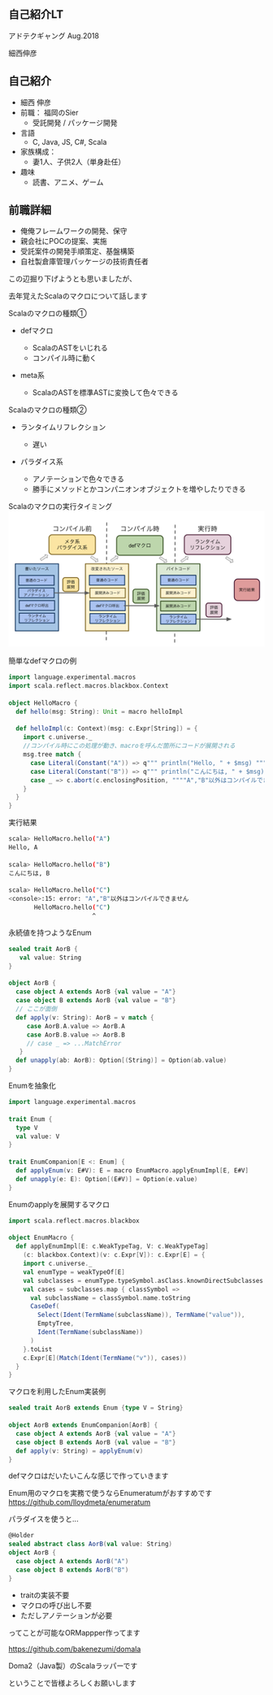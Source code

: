 自己紹介LT
------
アドテクギャング Aug.2018

細西伸彦



自己紹介
------
- 細西 伸彦
- 前職： 福岡のSier
  - 受託開発 / パッケージ開発
- 言語
  - C, Java, JS, C#, Scala
- 家族構成：
  - 妻1人、子供2人（単身赴任）
- 趣味
  - 読書、アニメ、ゲーム



前職詳細
-----
- 俺俺フレームワークの開発、保守
- 親会社にPOCの提案、実施
- 受託案件の開発手順策定、基盤構築
- 自社製倉庫管理パッケージの技術責任者



この辺掘り下げようとも思いましたが、

去年覚えたScalaのマクロについて話します



Scalaのマクロの種類①
- defマクロ
  - ScalaのASTをいじれる
  - コンパイル時に動く

- meta系
  - ScalaのASTを標準ASTに変換して色々できる



Scalaのマクロの種類②
- ランタイムリフレクション
  - 遅い

- パラダイス系
  - アノテーションで色々できる
  - 勝手にメソッドとかコンパニオンオブジェクトを増やしたりできる



Scalaのマクロの実行タイミング
![macro](./macro.png)



簡単なdefマクロの例

```scala
import language.experimental.macros
import scala.reflect.macros.blackbox.Context

object HelloMacro {
  def hello(msg: String): Unit = macro helloImpl

  def helloImpl(c: Context)(msg: c.Expr[String]) = {
    import c.universe._
    //コンパイル時にこの処理が動き、macroを呼んだ箇所にコードが展開される
    msg.tree match { 
      case Literal(Constant("A")) => q""" println("Hello, " + $msg) """
      case Literal(Constant("B")) => q""" println("こんにちは, " + $msg) """
      case _ => c.abort(c.enclosingPosition, """"A","B"以外はコンパイルできません""")
    }
  }
}
```



実行結果

```sh
scala> HelloMacro.hello("A")
Hello, A

scala> HelloMacro.hello("B")
こんにちは, B

scala> HelloMacro.hello("C")
<console>:15: error: "A","B"以外はコンパイルできません
       HelloMacro.hello("C")
                       ^
```



永続値を持つようなEnum

```scala
sealed trait AorB {
   val value: String
}

object AorB {
  case object A extends AorB {val value = "A"}
  case object B extends AorB {val value = "B"}
  // ここが面倒
  def apply(v: String): AorB = v match {
     case AorB.A.value => AorB.A
     case AorB.B.value => AorB.B
     // case _ => ...MatchError
   }
  def unapply(ab: AorB): Option[(String)] = Option(ab.value)
}
```



Enumを抽象化

```scala
import language.experimental.macros

trait Enum {
  type V
  val value: V
}

trait EnumCompanion[E <: Enum] {
  def applyEnum(v: E#V): E = macro EnumMacro.applyEnumImpl[E, E#V]
  def unapply(e: E): Option[(E#V)] = Option(e.value)
}
```



Enumのapplyを展開するマクロ

```scala
import scala.reflect.macros.blackbox

object EnumMacro {
  def applyEnumImpl[E: c.WeakTypeTag, V: c.WeakTypeTag]
    (c: blackbox.Context)(v: c.Expr[V]): c.Expr[E] = {
    import c.universe._
    val enumType = weakTypeOf[E]
    val subclasses = enumType.typeSymbol.asClass.knownDirectSubclasses
    val cases = subclasses.map { classSymbol =>
      val subclassName = classSymbol.name.toString
      CaseDef(
        Select(Ident(TermName(subclassName)), TermName("value")),
        EmptyTree,
        Ident(TermName(subclassName))
      )
    }.toList
    c.Expr[E](Match(Ident(TermName("v")), cases))
  }  
}
```



マクロを利用したEnum実装例

```scala
sealed trait AorB extends Enum {type V = String}

object AorB extends EnumCompanion[AorB] {
  case object A extends AorB {val value = "A"}
  case object B extends AorB {val value = "B"}
  def apply(v: String) = applyEnum(v)
}

```



defマクロはだいたいこんな感じで作っていきます

Enum用のマクロを実務で使うならEnumeratumがおすすめです
https://github.com/lloydmeta/enumeratum




パラダイスを使うと...
```scala
@Holder
sealed abstract class AorB(val value: String)
object AorB {
  case object A extends AorB("A")
  case object B extends AorB("B")
}
```
- traitの実装不要
- マクロの呼び出し不要
- ただしアノテーションが必要



ってことが可能なORMappper作ってます

https://github.com/bakenezumi/domala

Doma2（Java製）のScalaラッパーです



ということで皆様よろしくお願いします